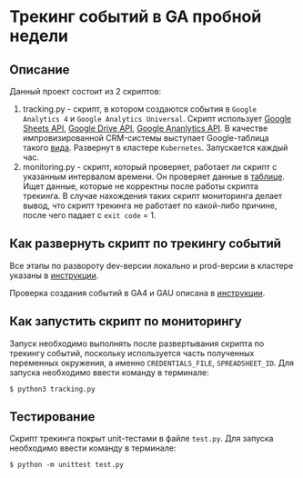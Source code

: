 # Трекинг событий в GA пробной недели

## Описание
Данный проект состоит из 2 скриптов:
1) tracking.py - скрипт, в котором создаются события в `Google Analytics 4`
и `Google Analytics Universal`. Скрипт использует 
[Google Sheets API](https://developers.google.com/sheets/api?hl=ru),
[Google Drive API](https://developers.google.com/drive/api?hl=ru),
[Google Ananlytics API](https://developers.google.com/analytics/devguides/config/mgmt/v3/quickstart/service-py?hl=ru).
В качестве импровизированной CRM-системы выступает Google-таблица такого [вида](https://docs.google.com/spreadsheets/d/1PYgz15M0hC6jN49fUKNluTacNkbuqmwdUF-2gYfnx5A/edit#gid=0).
Развернут в кластере `Kubernetes`. Запускается каждый час.
2) monitoring.py - скрипт, который проверяет, работает ли скрипт с указанным интервалом времени. 
Он проверяет данные в [таблице](https://docs.google.com/spreadsheets/d/1PYgz15M0hC6jN49fUKNluTacNkbuqmwdUF-2gYfnx5A/edit#gid=0). 
Ищет данные, которые не корректны после работы скрипта трекинга. В случае 
нахождения таких скрипт мониторинга делает вывод, что скрипт трекинга 
не работает по какой-либо причине, после чего падает с `exit code` = 1.

## Как развернуть скрипт по трекингу событий

Все этапы по развороту dev-версии локально и prod-версии в кластере указаны в [инструкции](https://github.com/Fiskless/integration-and-monitoring-ga-events/blob/master/running_tracking_script.md).

Проверка создания событий в GA4 и GAU описана в [инструкции](https://github.com/Fiskless/integration-and-monitoring-ga-events/blob/master/events_creating_test.md).

## Как запустить скрипт по мониторингу

Запуск необходимо выполнять после развертывания скрипта по трекингу событий, 
поскольку используется часть полученных переменных окружения, а именно `CREDENTIALS_FILE`, `SPREADSHEET_ID`.
Для запуска необходимо ввести команду в терминале:
```shell-session
$ python3 tracking.py
```

## Тестирование
Скрипт трекинга покрыт unit-тестами в файле `test.py`.
Для запуска необходимо ввести команду в терминале:
```shell-session
$ python -m unittest test.py
```